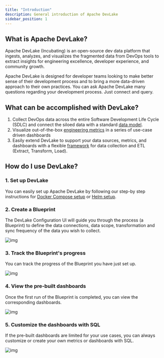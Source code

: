 ```yaml
---
title: "Introduction"
description: General introduction of Apache DevLake
sidebar_position: 1
---
```


## What is Apache DevLake?
Apache DevLake (Incubating) is an open-source dev data platform that ingests, analyzes, and visualizes the fragmented data from DevOps tools to extract insights for engineering excellence, developer experience, and community growth.

Apache DevLake is designed for developer teams looking to make better sense of their development process and to bring a more data-driven approach to their own practices. You can ask Apache DevLake many questions regarding your development process. Just connect and query.

## What can be accomplished with DevLake?
1. Collect DevOps data across the entire Software Development Life Cycle (SDLC) and connect the siloed data with a standard [data model](../DataModels/DevLakeDomainLayerSchema.md).
2. Visualize out-of-the-box [engineering metrics](../Metrics) in a series of use-case driven dashboards
3. Easily extend DevLake to support your data sources, metrics, and dashboards with a flexible [framework](Architecture.md) for data collection and ETL (Extract, Transform, Load).

## How do I use DevLake?
### 1. Set up DevLake
You can easily set up Apache DevLake by following our step-by step instructions for [Docker Compose setup](../GettingStarted/DockerComposeSetup.md) or [Helm setup](../GettingStarted/HelmSetup.md).

### 2. Create a Blueprint
The DevLake Configuration UI will guide you through the process (a Blueprint) to define the data connections, data scope, transformation and sync frequency of the data you wish to collect.

![img](/img/Introduction/userflow1.svg)

### 3. Track the Blueprint's progress
You can track the progress of the Blueprint you have just set up.

![img](/img/Introduction/userflow2.svg)

### 4. View the pre-built dashboards
Once the first run of the Blueprint is completed, you can view the corresponding dashboards.

![img](/img/Introduction/userflow3.png)

### 5. Customize the dashboards with SQL
If the pre-built dashboards are limited for your use cases, you can always customize or create your own metrics or dashboards with SQL.

![img](/img/Introduction/userflow4.png)
